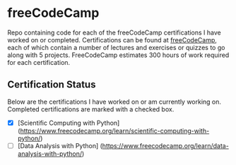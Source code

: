 # freeCodeCamp
Repo containing code for each of the freeCodeCamp certifications I have worked on or completed. Certifications can be found at [freeCodeCamp](https://freeCodeCamp.org), each of which contain a number of lectures and exercises or quizzes to go along with 5 projects. FreeCodeCamp estimates 300 hours of work required for each certification.

## Certification Status
Below are the certifications I have worked on or am currently working on. Completed certifications are marked with a checked box. 

- [x] [Scientific Computing with Python] (https://www.freecodecamp.org/learn/scientific-computing-with-python/)
- [ ] [Data Analysis with Python] (https://www.freecodecamp.org/learn/data-analysis-with-python/)
